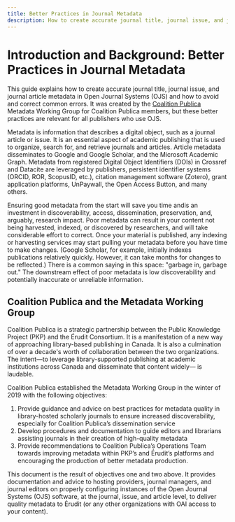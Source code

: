 ```yaml
---
title: Better Practices in Journal Metadata
description: How to create accurate journal title, journal issue, and journal article metadata in Open Journal Systems (OJS) avoid and correct common errors
---
```


# Introduction and Background: Better Practices in Journal Metadata

This guide explains how to create accurate journal title, journal issue, and journal article metadata in Open Journal Systems (OJS) and how to avoid and correct common errors. It was created by the [Coalition Publica](https://www.coalition-publi.ca/) Metadata Working Group for Coalition Publica members, but these better practices are relevant for all publishers who use OJS.

Metadata is information that describes a digital object, such as a journal article or issue. It is an essential aspect of academic publishing that is used to organize, search for, and retrieve journals and articles.  Article metadata disseminates to Google and Google Scholar, and the Microsoft Academic Graph. Metadata from registered Digital Object Identifiers (DOIs) in Crossref and Datacite are leveraged by publishers, persistent identifier systems (ORCID, ROR, ScopusID, etc.), citation management software (Zotero), grant application platforms, UnPaywall, the Open Access Button, and many others. 

Ensuring good metadata from the start will save you time andis an investment in discoverability, access, dissemination, preservation, and, arguably, research impact. Poor metadata can result in your content not being harvested, indexed, or discovered by researchers, and will take considerable effort to correct. Once your material is published, any indexing or harvesting services may start pulling your metadata before you have time to make changes. (Google Scholar, for example, initially indexes publications relatively quickly. However, it can take months for changes to be reflected.) There is a common saying in this space: "garbage in, garbage out." The downstream effect of poor metadata is low discoverability and potentially inaccurate or unreliable information. 

## Coalition Publica and the Metadata Working Group
Coalition Publica is a strategic partnership between the Public Knowledge Project (PKP) and the Érudit Consortium. It is a manifestation of a new way of approaching library-based publishing in Canada. It is also a culmination of over a decade's worth of collaboration between the two organizations. The intent—to leverage library-supported publishing at academic institutions across Canada and disseminate that content widely— is laudable.

Coalition Publica established the Metadata Working Group in the winter of 2019 with the following objectives:

1. Provide guidance and advice on best practices for metadata quality in library-hosted scholarly journals to ensure increased discoverability, especially for Coalition Publica’s dissemination service
2. Develop procedures and documentation to guide editors and librarians assisting journals in their creation of high-quality metadata
3. Provide recommendations to Coalition Publica’s Operations Team towards improving metadata within PKP’s and Érudit’s platforms and encouraging the production of better metadata production.

This document is the result of objectives one and two above. It provides documentation and advice to hosting providers, journal managers, and journal editors on properly configuring instances of the Open Journal Systems (OJS) software, at the journal, issue, and article level, to deliver quality metadata to Érudit (or any other organizations with OAI access to your content).


